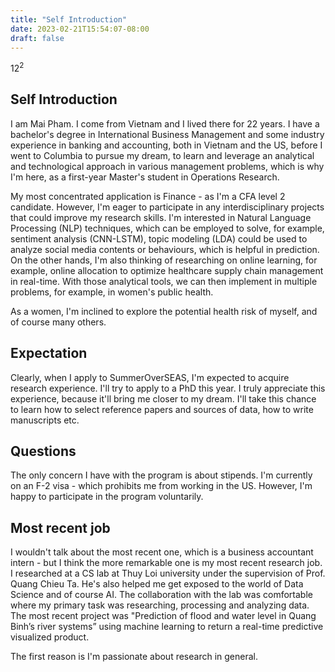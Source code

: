 ```yaml
---
title: "Self Introduction"
date: 2023-02-21T15:54:07-08:00
draft: false
---
```


$12^2$

## Self Introduction
I am Mai Pham. I come from Vietnam and I lived there for 22 years. I have a bachelor's degree in International Business Management and some industry experience in banking and accounting, both in Vietnam and the US, before I went to Columbia to pursue my dream, to learn and leverage an analytical and technological approach in various management problems, which is why I'm here, as a first-year Master's student in Operations Research.

My most concentrated application is Finance - as I'm a CFA level 2 candidate. However, I'm eager to participate in any interdisciplinary projects that could improve my research skills. I'm interested in Natural Language Processing (NLP) techniques, which can be employed to solve, for example, sentiment analysis (CNN-LSTM), topic modeling (LDA) could be used to analyze social media contents or behaviours, which is helpful in prediction. On the other hands, I'm also thinking of researching on online learning, for example, online allocation to optimize healthcare supply chain management in real-time. With those analytical tools, we can then implement in multiple problems, for example, in women's public health.

As a women, I'm inclined to explore the potential health risk of myself, and of course many others.
## Expectation
Clearly, when I apply to SummerOverSEAS, I'm expected to acquire research experience. I'll try to apply to a PhD this year. I truly appreciate this experience, because it'll bring me closer to my dream. I'll take this chance to learn how to select reference papers and sources of data, how to write  manuscripts etc.

## Questions
The only concern I have with the program is about stipends. I'm currently on an F-2 visa - which prohibits me from working in the US. However, I'm happy to participate in the program voluntarily.

## Most recent job

I wouldn't talk about the most recent one, which is a business accountant intern - but I think the more remarkable one is my most recent research job. I researched at a CS lab at Thuy Loi university under the supervision of Prof. Quang Chieu Ta. He's also helped me get exposed to the world of Data Science and of course AI. The collaboration with the lab was comfortable where my primary task was researching, processing and analyzing data. The most recent project was "Prediction of flood and water level in Quang Binh’s river systems” using machine learning to return a
real-time predictive visualized product.

The first reason is I'm passionate about research in general. 